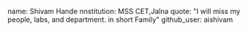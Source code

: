 name: Shivam Hande
nnstitution:  MSS CET,Jalna
quote: "I will miss my people, labs, and department. in short Family"
github_user: aishivam